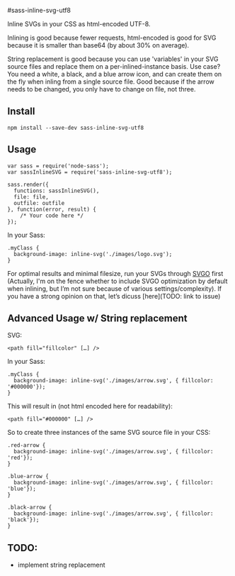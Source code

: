 #sass-inline-svg-utf8

Inline SVGs in your CSS as html-encoded UTF-8. 

Inlining is good because fewer requests, html-encoded is good for SVG because it is smaller than base64 (by about 30% on average).

String replacement is good because you can use 'variables' in your SVG source files and replace them on a per-inlined-instance basis. Use case? You need a white, a black, and a blue arrow icon, and can create them on the fly when inling from a single source file. Good because if the arrow needs to be changed, you only have to change on file, not three.

## Install

    npm install --save-dev sass-inline-svg-utf8

## Usage

    var sass = require('node-sass');
    var sassInlineSVG = require('sass-inline-svg-utf8');
    
    sass.render({
      functions: sassInlineSVG(),
      file: file,
      outfile: outfile
    }, function(error, result) {
        /* Your code here */
    });
    
In your Sass:

    .myClass {
      background-image: inline-svg('./images/logo.svg');
    }
    
For optimal results and minimal filesize, run your SVGs through [SVGO](https://github.com/svg/svgo) first (Actually, I'm on the fence whether to include SVGO optimization by default when inlining, but I’m not sure because of various settings/complexity). If you have a strong opinion on that, let’s dicuss [here](TODO: link to issue)

## Advanced Usage w/ String replacement

SVG:

    <path fill="fillcolor" […] />
    
In your Sass:

    .myClass {
      background-image: inline-svg('./images/arrow.svg', { fillcolor: '#000000'});
    }
      
This will result in (not html encoded here for readability):

    <path fill="#000000" […] />
    
So to create three instances of the same SVG source file in your CSS:

    .red-arrow {
      background-image: inline-svg('./images/arrow.svg', { fillcolor: 'red'});
    }
    
    .blue-arrow {
      background-image: inline-svg('./images/arrow.svg', { fillcolor: 'blue'});
    }
    
    .black-arrow {
      background-image: inline-svg('./images/arrow.svg', { fillcolor: 'black'});
    }

## TODO:
* implement string replacement